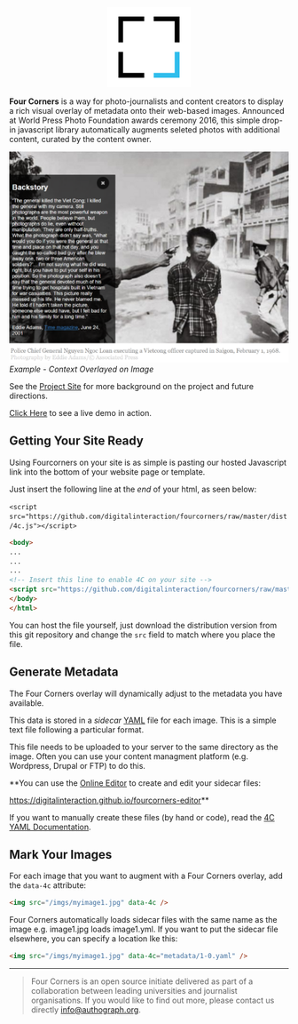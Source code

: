 <p align="center">
    <img src="docs/logo_small.png" />
</p>

**Four Corners** is a way for photo-journalists and content creators to display a rich visual overlay of metadata onto their web-based images. Announced at World Press Photo Foundation awards ceremony 2016, this simple drop-in javascript library automatically augments seleted photos with additional content, curated by the content owner.

![Example - Context Overlayed on Image](docs/screen1.png)
*Example - Context Overlayed on Image*

See the [Project Site](https://fourcorners.io) for more background on the project and future directions.

[Click Here](https://digitalinteraction.github.io/fourcorners/) to see a live demo in action.

## Getting Your Site Ready

Using Fourcorners on your site is as simple is pasting our hosted Javascript link into the bottom of your website page or template.

Just insert the following line at the *end* of your html, as seen below:

`<script src="https://github.com/digitalinteraction/fourcorners/raw/master/dist/4c.js"></script>`

```html
<body>
...
...
...
<!-- Insert this line to enable 4C on your site -->
<script src="https://github.com/digitalinteraction/fourcorners/raw/master/dist/4c.js"></script>
</body>
</html>
```

You can host the file yourself, just download the distribution version from this git repository and change the `src` field to match where you place the file.

## Generate Metadata

The Four Corners overlay will dynamically adjust to the metadata you have available. 

This data is stored in a *sidecar* [YAML](http://yaml.org/) file for each image. This is a simple text file following a particular format.

This file needs to be uploaded to your server to the same directory as the image. Often you can use your content managment platform (e.g. Wordpress, Drupal or FTP) to do this.

**You can use the [Online Editor](https://digitalinteraction.github.io/fourcorners-editor) to create and edit your sidecar files:

https://digitalinteraction.github.io/fourcorners-editor**

If you want to manually create these files (by hand or code), read the [4C YAML Documentation](docs/4cyaml.md).

## Mark Your Images

For each image that you want to augment with a Four Corners overlay, add the `data-4c` attribute:

```html
<img src="/imgs/myimage1.jpg" data-4c />
```

Four Corners automatically loads sidecar files with the same name as the image e.g. image1.jpg loads image1.yml. If you want to put the sidecar file elsewhere, you can specify a location lke this:

```html
<img src="/imgs/myimage1.jpg" data-4c="metadata/1-0.yaml" />
```

----

> Four Corners is an open source initiate delivered as part of a collaboration between leading universities and journalist organisations. If you would like to find out more, please contact us directly <info@authograph.org>.